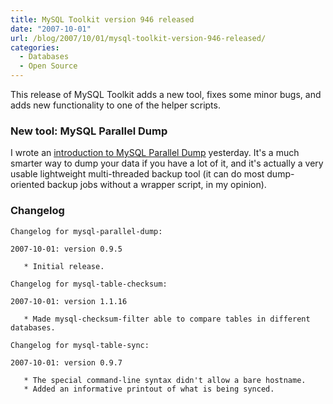```yaml
---
title: MySQL Toolkit version 946 released
date: "2007-10-01"
url: /blog/2007/10/01/mysql-toolkit-version-946-released/
categories:
  - Databases
  - Open Source
---
```


This release of MySQL Toolkit adds a new tool, fixes some minor bugs, and adds new functionality to one of the helper scripts.

### New tool: MySQL Parallel Dump

I wrote an [introduction to MySQL Parallel Dump](/blog/2007/09/30/introducing-mysql-parallel-dump/) yesterday. It's a much smarter way to dump your data if you have a lot of it, and it's actually a very usable lightweight multi-threaded backup tool (it can do most dump-oriented backup jobs without a wrapper script, in my opinion).

### Changelog

```
Changelog for mysql-parallel-dump:

2007-10-01: version 0.9.5

   * Initial release.

Changelog for mysql-table-checksum:

2007-10-01: version 1.1.16

   * Made mysql-checksum-filter able to compare tables in different databases.

Changelog for mysql-table-sync:

2007-10-01: version 0.9.7

   * The special command-line syntax didn't allow a bare hostname.
   * Added an informative printout of what is being synced.
```


